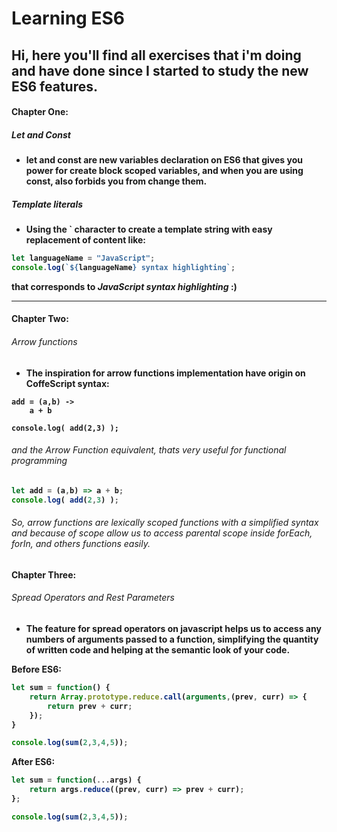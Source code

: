 # Learning ES6

## Hi, here you'll find all exercises that i'm doing and have done since I started to study the new ES6 features.

#### <b>Chapter One:<b>
##### Let and Const
* let and const are new variables declaration on ES6 that gives you power for create
block scoped variables, and when you are using const, also forbids you from change them.

##### Template literals
* Using the ` character to create a template string with easy replacement of content
like:
```JavaScript
let languageName = "JavaScript";
console.log(`${languageName} syntax highlighting`;
```
that corresponds to *JavaScript syntax highlighting* :)
- - - -

#### <b>Chapter Two:<b>
###### Arrow functions
* The inspiration for arrow functions implementation have origin on CoffeScript
syntax:

````CoffeScript
add = (a,b) ->
    a + b

console.log( add(2,3) );
````

###### and the Arrow Function equivalent, thats very useful for functional programming
````JavaScript
let add = (a,b) => a + b;
console.log( add(2,3) );
````

###### So, arrow functions are lexically scoped functions with a simplified syntax and because of scope allow us to access parental scope inside forEach, forIn, and others functions easily.

#### <b>Chapter Three:<b>
###### Spread Operators and Rest Parameters
* The feature for spread operators on javascript helps us to access any numbers of
arguments passed to a function, simplifying the quantity of written code and helping at the semantic look of your code.

Before ES6:
````javascript
let sum = function() {
    return Array.prototype.reduce.call(arguments,(prev, curr) => {
        return prev + curr;
    });
}

console.log(sum(2,3,4,5));
````

After ES6:
````javascript
let sum = function(...args) {
    return args.reduce((prev, curr) => prev + curr);
};

console.log(sum(2,3,4,5));
````
